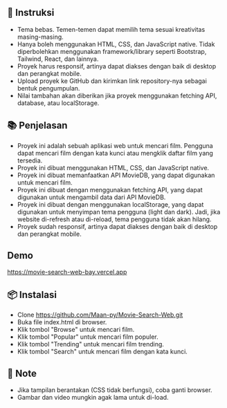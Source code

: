 ## 📝 Instruksi

- Tema bebas. Temen-temen dapat memilih tema sesuai kreativitas masing-masing.
- Hanya boleh menggunakan HTML, CSS, dan JavaScript native. Tidak diperbolehkan menggunakan framework/library seperti Bootstrap, Tailwind, React, dan lainnya.
- Proyek harus responsif, artinya dapat diakses dengan baik di desktop dan perangkat mobile.
- Upload proyek ke GitHub dan kirimkan link repository-nya sebagai bentuk pengumpulan.
- Nilai tambahan akan diberikan jika proyek menggunakan fetching API, database, atau localStorage.

## 📚 Penjelasan

- Proyek ini adalah sebuah aplikasi web untuk mencari film. Pengguna dapat mencari film dengan kata kunci atau mengklik daftar film yang tersedia.
- Proyek ini dibuat menggunakan HTML, CSS, dan JavaScript native.
- Proyek ini dibuat memanfaatkan API MovieDB, yang dapat digunakan untuk mencari film.
- Proyek ini dibuat dengan menggunakan fetching API, yang dapat digunakan untuk mengambil data dari API MovieDB.
- Proyek ini dibuat dengan menggunakan localStorage, yang dapat digunakan untuk menyimpan tema pengguna (light dan dark). Jadi, jika website di-refresh atau di-reload, tema pengguna tidak akan hilang.
- Proyek sudah responsif, artinya dapat diakses dengan baik di desktop dan perangkat mobile.

## Demo

https://movie-search-web-bay.vercel.app

## 📦 Instalasi

- Clone https://github.com/Maan-py/Movie-Search-Web.git
- Buka file index.html di browser.
- Klik tombol "Browse" untuk mencari film.
- Klik tombol "Popular" untuk mencari film populer.
- Klik tombol "Trending" untuk mencari film trending.
- Klik tombol "Search" untuk mencari film dengan kata kunci.

## 📝 Note
- Jika tampilan berantakan (CSS tidak berfungsi), coba ganti browser.
- Gambar dan video mungkin agak lama untuk di-load.